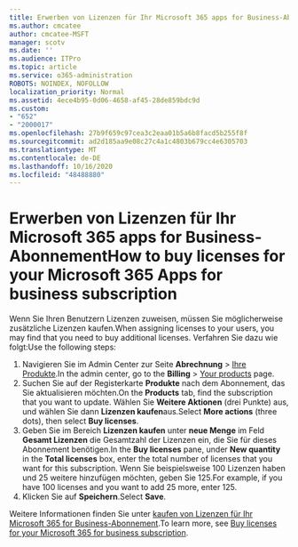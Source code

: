 ```yaml
---
title: Erwerben von Lizenzen für Ihr Microsoft 365 apps for Business-Abonnement
ms.author: cmcatee
author: cmcatee-MSFT
manager: scotv
ms.date: ''
ms.audience: ITPro
ms.topic: article
ms.service: o365-administration
ROBOTS: NOINDEX, NOFOLLOW
localization_priority: Normal
ms.assetid: 4ece4b95-0d06-4658-af45-28de859bdc9d
ms.custom:
- "652"
- "2000017"
ms.openlocfilehash: 27b9f659c97cea3c2eaa01b5a6b8facd5b255f8f
ms.sourcegitcommit: ad2d185aa9e08c27c4a1c4803b679cc4e6305703
ms.translationtype: MT
ms.contentlocale: de-DE
ms.lasthandoff: 10/16/2020
ms.locfileid: "48488880"
---
```

# <a name="how-to-buy-licenses-for-your-microsoft-365-apps-for-business-subscription"></a><span data-ttu-id="e6bfe-102">Erwerben von Lizenzen für Ihr Microsoft 365 apps for Business-Abonnement</span><span class="sxs-lookup"><span data-stu-id="e6bfe-102">How to buy licenses for your Microsoft 365 Apps for business subscription</span></span>

<span data-ttu-id="e6bfe-103">Wenn Sie Ihren Benutzern Lizenzen zuweisen, müssen Sie möglicherweise zusätzliche Lizenzen kaufen.</span><span class="sxs-lookup"><span data-stu-id="e6bfe-103">When assigning licenses to your users, you may find that you need to buy additional licenses.</span></span> <span data-ttu-id="e6bfe-104">Verfahren Sie dazu wie folgt:</span><span class="sxs-lookup"><span data-stu-id="e6bfe-104">Use the following steps:</span></span>
  
1. <span data-ttu-id="e6bfe-105">Navigieren Sie im Admin Center zur Seite **Abrechnung** > [Ihre Produkte](https://go.microsoft.com/fwlink/p/?linkid=842054).</span><span class="sxs-lookup"><span data-stu-id="e6bfe-105">In the admin center, go to the **Billing** > [Your products](https://go.microsoft.com/fwlink/p/?linkid=842054) page.</span></span>
2. <span data-ttu-id="e6bfe-106">Suchen Sie auf der Registerkarte **Produkte** nach dem Abonnement, das Sie aktualisieren möchten.</span><span class="sxs-lookup"><span data-stu-id="e6bfe-106">On the **Products** tab, find the subscription that you want to update.</span></span> <span data-ttu-id="e6bfe-107">Wählen Sie **Weitere Aktionen** (drei Punkte) aus, und wählen Sie dann **Lizenzen kaufen**aus.</span><span class="sxs-lookup"><span data-stu-id="e6bfe-107">Select **More actions** (three dots), then select **Buy licenses**.</span></span>
3. <span data-ttu-id="e6bfe-108">Geben Sie im Bereich **Lizenzen kaufen** unter **neue Menge** im Feld **Gesamt Lizenzen** die Gesamtzahl der Lizenzen ein, die Sie für dieses Abonnement benötigen.</span><span class="sxs-lookup"><span data-stu-id="e6bfe-108">In the **Buy licenses** pane, under **New quantity** in the **Total licenses** box, enter the total number of licenses that you want for this subscription.</span></span> <span data-ttu-id="e6bfe-109">Wenn Sie beispielsweise 100 Lizenzen haben und 25 weitere hinzufügen möchten, geben Sie 125.</span><span class="sxs-lookup"><span data-stu-id="e6bfe-109">For example, if you have 100 licenses and you want to add 25 more, enter 125.</span></span>
4. <span data-ttu-id="e6bfe-110">Klicken Sie auf **Speichern**.</span><span class="sxs-lookup"><span data-stu-id="e6bfe-110">Select **Save**.</span></span>

<span data-ttu-id="e6bfe-111">Weitere Informationen finden Sie unter [kaufen von Lizenzen für Ihr Microsoft 365 for Business-Abonnement](https://docs.microsoft.com/microsoft-365/commerce/licenses/buy-licenses).</span><span class="sxs-lookup"><span data-stu-id="e6bfe-111">To learn more, see [Buy licenses for your Microsoft 365 for business subscription](https://docs.microsoft.com/microsoft-365/commerce/licenses/buy-licenses).</span></span>
